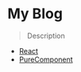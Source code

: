 My Blog
============

> Description

* [React](https://github.com/DeanPaul/blog/issues/1)
* [PureComponent](https://github.com/DeanPaul/blog/issues/2)



